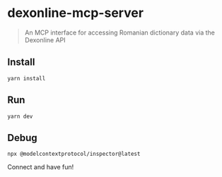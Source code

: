 # dexonline-mcp-server

> An MCP interface for accessing Romanian dictionary data via the Dexonline API

## Install

```
yarn install
```

## Run

```
yarn dev
```

## Debug

```
npx @modelcontextprotocol/inspector@latest
```

Connect and have fun!
